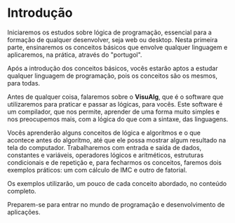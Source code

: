 # Introdução

Iniciaremos os estudos sobre lógica de programação, essencial para a formação de qualquer desenvolver, seja web ou desktop. Nesta primeira parte, ensinaremos os conceitos básicos que envolve qualquer linguagem e aplicaremos, na prática, através do "portugol".

Após a introdução dos conceitos básicos, vocês estarão aptos a estudar qualquer linguagem de programação, pois os conceitos são os mesmos, para todas.

Antes de qualquer coisa, falaremos sobre o **VisuAlg**, que é o software que utilizaremos para praticar e passar as lógicas, para vocês. Este software é um compilador, que nos permite, aprender de uma forma muito simples e nos preocupemos mais, com a lógica do que com a sintaxe, das linguagens.

Vocês aprenderão alguns conceitos de lógica e algorítmos e o que acontece antes do algorítmo, até que ele possa mostrar algum resultado na tela do computador. Trabalharemos com entrada e saída de dados, constantes e variáveis, operadores lógicos e aritméticos, estruturas condicionais e de repetição e, para fecharmos os conceitos, faremos dois exemplos práticos: um com cálculo de IMC e outro de fatorial.

Os exemplos utilizarão, um pouco de cada conceito abordado, no conteúdo completo.

Preparem-se para entrar no mundo de programação e desenvolvimento de aplicações.